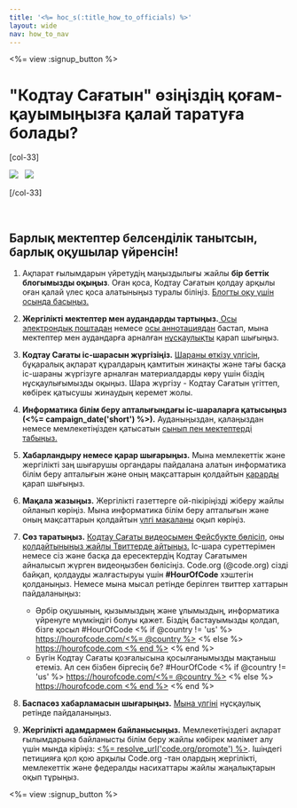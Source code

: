 ```yaml
---
title: '<%= hoc_s(:title_how_to_officials) %>'
layout: wide
nav: how_to_nav
---
```

<%= view :signup_button %>

# "Кодтау Сағатын" өзіңіздің қоғам-қауымыңызға қалай таратуға болады?

[col-33]

![](/images/fit-275/highlight-obama.png)&nbsp;&nbsp;&nbsp;![](/images/fit-246/dan.jpg)

[/col-33]

<p style="clear:both">&nbsp;</p>

## Барлық мектептер белсенділік танытсын, барлық оқушылар үйренсін!

1. Ақпарат ғылымдарын үйретудің маңыздылығы жайлы **бір беттік блогымызды оқыңыз**. Оған қоса, Кодтау Сағатын қолдау арқылы оған қалай үлес қоса алатыныңыз туралы біліңіз. [Блогты оқу үшін осында басыңыз.](/files/hoc-one-pager-public-officials-2016.pdf)

2. **Жергілікті мектептер мен аудандарды тартыңыз.**[ Осы электрондық поштадан](<%= resolve_url('/promote/resources#sample-emails') %>) немесе [осы аннотациядан](<%= resolve_url('/promote/stats') %>) бастап, мына мектептер мен аудандарға арналған [нұсқаулықты](<%= resolve_url('/how-to') %>) қарап шығыңыз.

3. **Кодтау Сағаты іс-шарасын жүргізіңіз.** [Шараны өткізу үлгісін](<%= resolve_url('/how-to/events') %>), бұқаралық ақпарат құралдарың қамтитын жинақты және тағы басқа іс-шараны жүргізуге арналған материалдарды көру үшін біздің нұсқаулығымызды оқыңыз. Шара жүргізу - Кодтау Сағатын үгіттеп, көбірек қатысушы жинаудың керемет жолы.

4. **Информатика білім беру апталығындағы іс-шараларға қатысыңыз (<%= campaign_date('short') %>).** Ауданыңыздан, қалаңыздан немесе мемлекетіңізден қатысатын [сынып пен мектептерді табыңыз.](<%= resolve_url('/events') %>)

5. **Хабарландыру немесе қарар шығарыңыз.** Мына мемлекеттік және жергілікті заң шығарушы органдары пайдалана алатын информатика білім беру апталығын және оның мақсаттарын қолдайтын [қарарды](<%= resolve_url('resources/proclamation') %>) қарап шығыңыз.

6. **Мақала жазыңыз.** Жергілікті газеттерге ой-пікіріңізді жіберу жайлы ойланып көріңіз. Мына информатика білім беру апталығын және оның мақсаттарын қолдайтын [үлгі мақаланы](<%= resolve_url('/promote/op-ed') %>) оқып көріңіз.

7. **Сөз таратыңыз.** [Кодтау Сағаты видеосымен Фейсбукте бөлісіп](https://www.facebook.com/sharer/sharer.php?u=http%3A%2F%2Fhourofcode.com%2Fus), оны [қолдайтыныңыз жайлы Твиттерде айтыңыз.](https://twitter.com/intent/tweet?url=http%3A%2F%2Fhourofcode.com&text=I%27m%20participating%20in%20this%20year%27s%20%23HourOfCode%2C%20are%20you%3F%20%40codeorg&original_referer=https%3A%2F%2Fwww.google.com%2Furl%3Fq%3Dhttps%253A%252F%252Ftwitter.com%252Fshare%253Fhashtags%253D%2526amp%253Brelated%253Dcodeorg%2526amp%253Btext%253DI%252527m%252Bparticipating%252Bin%252Bthis%252Byear%252527s%252B%252523HourOfCode%25252C%252Bare%252Byou%25253F%252B%252540codeorg%2526amp%253Burl%253Dhttp%25253A%25252F%25252Fhourofcode.com%26sa%3DD%26sntz%3D1%26usg%3DAFQjCNE1GLTUbKZfMlEh9Aj5w0iswz6PYQ&related=codeorg&hashtags=) Іс-шара суреттерімен немесе сіз және басқа да ересектердің Кодтау Сағатымен айналысып жүрген видеоңызбен бөлісіңіз. Code.org (@code.org) сізді байқап, қолдауды жалғастыруы үшін **#HourOfCode** хэштегін қолданыңыз. Немесе мына мысал ретінде берілген твиттер хаттарын пайдаланыңыз:
    
    - Әрбір оқушының, қызымыздың және ұлымыздың, информатика үйренуге мүмкіндігі болуы қажет. Біздің бастауымызды қолдап, бізге қосыл #HourOfCode <% if @country != 'us' %> [https://hourofcode.com/<%= @country %>](<%= resolve_url('/') %>) <% else %> [https://hourofcode.com <% end %>](<%= resolve_url('/') %>) <% end %>
    - Бүгін Кодтау Сағаты қозғалысына қосылғанымызды мақтаныш етеміз. Ал сен бізбен біргесің бе? #HourOfCode <% if @country != 'us' %> [https://hourofcode.com/<%= @country %>](<%= resolve_url('/') %>) <% else %> [https://hourofcode.com <% end %>](<%= resolve_url('/') %>) <% end %>   
          
        

8. **Баспасөз хабарламасын шығарыңыз.** [Мына үлгіні](<%= resolve_url('/promote/official-press-release') %>) нұсқаулық ретінде пайдаланыңыз.

9. **Жергілікті адамдармен байланысыңыз.** Мемлекетіңіздегі ақпарат ғылымдарына байланысты білім беру жайлы көбірек мәлімет алу үшін мында кіріңіз: [<%= resolve_url('code.org/promote') %>](<%= resolve_url('https://code.org/promote') %>). Ішіндегі петицияға қол қою арқылы Code.org -тан олардың жергілікті, мемлекеттік және федералды насихаттары жайлы жаңалықтарын оқып тұрыңыз.

<%= view :signup_button %>